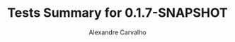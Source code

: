 ---
title: Tests Summary for 0.1.7-SNAPSHOT
author: Alexandre Carvalho
menu_title: 0.1.7-SNAPSHOT
category: surefire_reports
layout: iframe
iframe_url: /docs/0.1.7-SNAPSHOT/site/surefire-report.html
order: 5
---